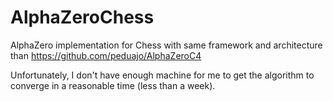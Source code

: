 # AlphaZeroChess
AlphaZero implementation for Chess with same framework and architecture than https://github.com/peduajo/AlphaZeroC4 

Unfortunately, I don't have enough machine for me to get the algorithm to converge in a reasonable time (less than a week). 
